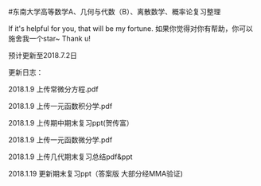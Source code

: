 #东南大学高等数学A、几何与代数（B）、离散数学、概率论复习整理

If it's helpful for you, that will be my fortune.
如果你觉得对你有帮助，你可以施舍我一个star~ Thank u!

预计更新至2018.7.2日

更新日志：

2018.1.9 上传常微分方程.pdf

2018.1.9 上传一元函数积分学.pdf

2018.1.9 上传期中期末复习ppt(贺传富）

2018.1.9 上传一元函数微分学.pdf

2018.1.9 上传几代期末复习总结pdf&ppt

2018.1.19 更新期末复习ppt（答案版 大部分经MMA验证)







